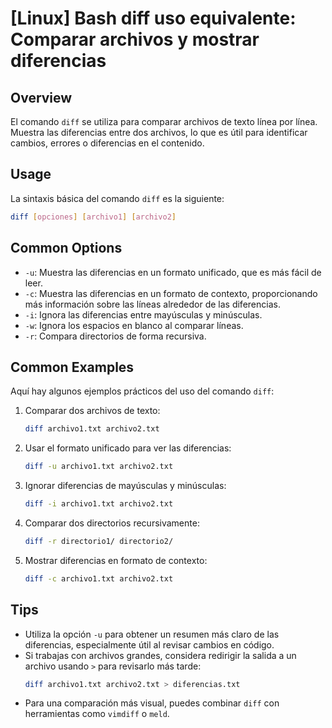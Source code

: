 # [Linux] Bash diff uso equivalente: Comparar archivos y mostrar diferencias

## Overview
El comando `diff` se utiliza para comparar archivos de texto línea por línea. Muestra las diferencias entre dos archivos, lo que es útil para identificar cambios, errores o diferencias en el contenido.

## Usage
La sintaxis básica del comando `diff` es la siguiente:

```bash
diff [opciones] [archivo1] [archivo2]
```

## Common Options
- `-u`: Muestra las diferencias en un formato unificado, que es más fácil de leer.
- `-c`: Muestra las diferencias en un formato de contexto, proporcionando más información sobre las líneas alrededor de las diferencias.
- `-i`: Ignora las diferencias entre mayúsculas y minúsculas.
- `-w`: Ignora los espacios en blanco al comparar líneas.
- `-r`: Compara directorios de forma recursiva.

## Common Examples
Aquí hay algunos ejemplos prácticos del uso del comando `diff`:

1. Comparar dos archivos de texto:
   ```bash
   diff archivo1.txt archivo2.txt
   ```

2. Usar el formato unificado para ver las diferencias:
   ```bash
   diff -u archivo1.txt archivo2.txt
   ```

3. Ignorar diferencias de mayúsculas y minúsculas:
   ```bash
   diff -i archivo1.txt archivo2.txt
   ```

4. Comparar dos directorios recursivamente:
   ```bash
   diff -r directorio1/ directorio2/
   ```

5. Mostrar diferencias en formato de contexto:
   ```bash
   diff -c archivo1.txt archivo2.txt
   ```

## Tips
- Utiliza la opción `-u` para obtener un resumen más claro de las diferencias, especialmente útil al revisar cambios en código.
- Si trabajas con archivos grandes, considera redirigir la salida a un archivo usando `>` para revisarlo más tarde:
  ```bash
  diff archivo1.txt archivo2.txt > diferencias.txt
  ```
- Para una comparación más visual, puedes combinar `diff` con herramientas como `vimdiff` o `meld`.